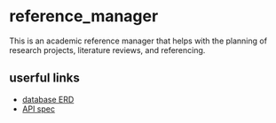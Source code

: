 # reference_manager

This is an academic reference manager that helps with the planning of research projects, literature reviews, and referencing. 


## userful links

- [database ERD](https://lucid.app/lucidchart/9468b596-2165-42bd-a1f6-628a192cebcf/edit?view_items=co402Gf2hKJl&invitationId=inv_6de47593-3f67-4ee2-91c5-fe80e3777eca)
- [API spec](https://studio-ws.apicur.io/sharing/c9807533-f948-4831-a98e-48bdeeead36e)
